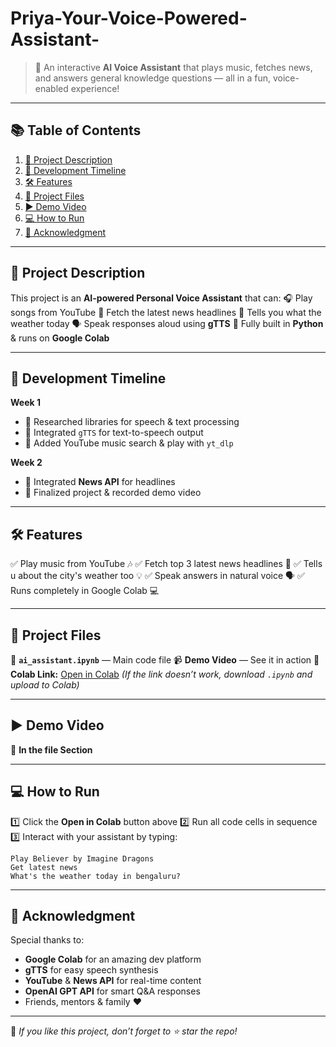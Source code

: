 # Priya-Your-Voice-Powered-Assistant-
> 🎤 An interactive **AI Voice Assistant** that plays music, fetches news, and answers general knowledge questions — all in a fun, voice-enabled experience!

---

## 📚 Table of Contents

1. [📌 Project Description](#-project-description)
2. [📅 Development Timeline](#-development-timeline)
3. [🛠 Features](#-features)
4. [📂 Project Files](#-project-files)
5. [▶ Demo Video](#-demo-video)
6. [💻 How to Run](#-how-to-run)
7. [🙏 Acknowledgment](#-acknowledgment)

---

## 📌 Project Description

This project is an **AI-powered Personal Voice Assistant** that can:
🎧 Play songs from YouTube
📰 Fetch the latest news headlines
💬 Tells you what the weather today 
🗣 Speak responses aloud using **gTTS**
🐍 Fully built in **Python** & runs on **Google Colab**

---

## 📅 Development Timeline

**Week 1**

* 🔹 Researched libraries for speech & text processing
* 🔹 Integrated `gTTS` for text-to-speech output
* 🔹 Added YouTube music search & play with `yt_dlp`

**Week 2**

* 🔹 Integrated **News API** for headlines
* 🔹 Finalized project & recorded demo video

---

## 🛠 Features

✅ Play music from YouTube 🎶
✅ Fetch top 3 latest news headlines 📰
✅ Tells u about the city's weather too 💡
✅ Speak answers in natural voice 🗣
✅ Runs completely in Google Colab 💻

---

## 📂 Project Files

📜 **`ai_assistant.ipynb`** — Main code file
📹 **Demo Video** — See it in action
🔗 **Colab Link:** [Open in Colab](https://colab.research.google.com/drive/1vZcmeIlLPMvGrdsg7IR16O615lcNHswH?usp=sharing)
*(If the link doesn’t work, download `.ipynb` and upload to Colab)*

---

## ▶ Demo Video

🎥 **In the file Section**

---

## 💻 How to Run

1️⃣ Click the **Open in Colab** button above
2️⃣ Run all code cells in sequence
3️⃣ Interact with your assistant by typing:

```text
Play Believer by Imagine Dragons  
Get latest news  
What's the weather today in bengaluru?  
```

---

## 🙏 Acknowledgment

Special thanks to:

* **Google Colab** for an amazing dev platform
* **gTTS** for easy speech synthesis
* **YouTube** & **News API** for real-time content
* **OpenAI GPT API** for smart Q\&A responses
* Friends, mentors & family ❤️

---

💬 *If you like this project, don’t forget to ⭐ star the repo!*  
